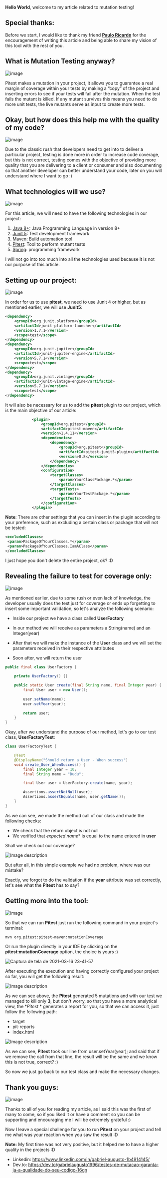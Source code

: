 **Hello World**, welcome to my article related to mutation testing!

## Special thanks:

Before we start, I would like to thank my friend [**Paulo Ricardo**](https://www.linkedin.com/in/pricardoti/) for the encouragement of writing this article and being able to share my vision of this tool with the rest of you.

## What is Mutation Testing anyway?

![image](https://dev-to-uploads.s3.amazonaws.com/uploads/articles/74xrpgja3vl50ijpvxfx.png)

Pitest makes a mutation in your project, it allows you to guarantee a real margin of coverage within your tests by making a “copy” of the project and inserting errors to see if your tests will fail after the mutation. When the test fails the mutant is killed. If any mutant survives this means you need to do more unit tests, the live mutants serve as input to create more tests.

## Okay, but how does this help me with the quality of my code?

![image](https://dev-to-uploads.s3.amazonaws.com/uploads/articles/lswmr2pp6tnea5hs8k1n.png)

Due to the classic rush that developers need to get into to deliver a particular project, testing is done more in order to increase code coverage, but this is not correct, testing comes with the objective of providing more quality that you are delivering to a client or consumer and also documenting so that another developer can better understand your code, later on you will understand where I want to go :)

## What technologies will we use?

![image](https://dev-to-uploads.s3.amazonaws.com/uploads/articles/gwddh9mzr7fub83gdvag.png)

For this article, we will need to have the following technologies in our project:

1. [Java 8+](https://www.java.com/pt-BR/download/help/whatis_java.html): Java Programming Language in version 8+
2. [Junit 5](https://junit.org/junit5/): Test development framework
3. [Maven](https://maven.apache.org/): Build automation tool
4. [Pitest](https://pitest.org/): Tool to perform mutant tests
5. [Spring](https://spring.io/): programming framework

I will not go into too much into all the technologies used because it is not our purpose of this article.

## Setting up our project:

![image](https://dev-to-uploads.s3.amazonaws.com/uploads/articles/vc5dbouy55a2xq6iyn5z.png)

In order for us to use **pitest**, we need to use Junit 4 or higher, but as mentioned earlier, we will use **Junit5**:

```xml
<dependency>
    <groupId>org.junit.platform</groupId>
    <artifactId>junit-platform-launcher</artifactId>
    <version>1.7.1</version>
    <scope>test</scope>
</dependency>
<dependency>
    <groupId>org.junit.jupiter</groupId>
    <artifactId>junit-jupiter-engine</artifactId>
    <version>5.7.1</version>
    <scope>test</scope>
</dependency>
<dependency>
    <groupId>org.junit.vintage</groupId>
    <artifactId>junit-vintage-engine</artifactId>
    <version>5.7.1</version>
    <scope>test</scope>
</dependency>
```
It will also be necessary for us to add the **pitest** plugin to our project, which is the main objective of our article:

```xml
            <plugin>
                <groupId>org.pitest</groupId>
                <artifactId>pitest-maven</artifactId>
                <version>1.4.11</version>
                <dependencies>
                    <dependency>
                        <groupId>org.pitest</groupId>
                        <artifactId>pitest-junit5-plugin</artifactId>
                        <version>0.8</version>
                    </dependency>
                </dependencies>
                <configuration>
                    <targetClasses>
                        <param>YourClassPackage.*</param>
                    </targetClasses>
                    <targetTests>
                        <param>YourTestPackage.*</param>
                    </targetTests>
                </configuration>
            </plugin>
```
**Note**: There are other settings that you can insert in the plugin according to your preference, such as excluding a certain class or package that will not be tested:

```xml
<excludedClasses>
 <param>PackageOfYourClasses.*</param>
 <param>PackageOfYourClasses.IamAClass</param>
</excludedClasses>
```
I just hope you don't delete the entire project, ok? :D

## Revealing the failure to test for coverage only:

![image](https://dev-to-uploads.s3.amazonaws.com/uploads/articles/9txnkmi5av2hmkoojqoq.png)

As mentioned earlier, due to some rush or even lack of knowledge, the developer usually does the test just for coverage or ends up forgetting to insert some important validation, so let's analyze the following scenario:

- Inside our project we have a class called **UserFactory**

- In our method we will receive as parameters a String(name) and an Integer(year)

- After that we will make the instance of the **User** class and we will set the parameters received in their respective attributes

- Soon after, we will return the user

```java
public final class UserFactory {

    private UserFactory() {}
    
    public static User create(final String name, final Integer year) {
        final User user = new User();
        
        user.setName(name);
        user.setYear(year);
        
        return user;
    }
}
```

Okay, after we understand the purpose of our method, let's go to our test class, **UserFactoryTest**:

```java
class UserFactoryTest {

    @Test
    @DisplayName("Should return a User - When success")
    void create_User_WhenSuccess() {
        final Integer year = 10;
        final String name = "Dudu";

        final User user = UserFactory.create(name, year);

        Assertions.assertNotNull(user);
        Assertions.assertEquals(name, user.getName());
    }
}
```

As we can see, we made the method call of our class and made the following checks:
- We check that the return object is not null
- We verified that *expected name** is equal to the name entered in **user**

Shall we check out our coverage?

![Image description](https://dev-to-uploads.s3.amazonaws.com/uploads/articles/tg8skzk1lhyiqk87i88e.png)

But after all, in this simple example we had no problem, where was our mistake?

Exactly, we forgot to do the validation if the **year** attribute was set correctly, let's see what the **Pitest** has to say?

## Getting more into the tool:

![image](https://dev-to-uploads.s3.amazonaws.com/uploads/articles/8teleik9kxgyusxvhci8.png)

So that we can run **Pitest** just run the following command in your project's terminal:

```xml
mvn org.pitest:pitest-maven:mutationCoverage

```

Or run the plugin directly in your IDE by clicking on the **pitest:mutationCoverage** option, the choice is yours :)

![Captura de tela de 2021-03-16 23-41-57](https://dev-to-uploads.s3.amazonaws.com/uploads/articles/h1ke2dm7umue1kxfbvbq.png)

After executing the execution and having correctly configured your project so far, you will get the following result:

![Image description](https://dev-to-uploads.s3.amazonaws.com/uploads/articles/pt213dellzng60cqtb8i.png)

As we can see above, the **Pitest** generated 5 mutations and with our test we managed to kill only **3**, but don't worry, so that you have a more analytical view, the **Pitest* * generates a report for you, so that we can access it, just follow the following path:

- target
- pit-reports
- index.html


![Image description](https://dev-to-uploads.s3.amazonaws.com/uploads/articles/7n3kullyohu6yahro7vk.png)

As we can see, **Pitest** took our line from user.setYear(year); and said that if we remove the call from that line, the result will be the same and we know this is not true, correct? :)

So now we just go back to our test class and make the necessary changes.

## Thank you guys:

![image](https://dev-to-uploads.s3.amazonaws.com/uploads/articles/utjsstdcrxflznbq5mx9.png)

Thanks to all of you for reading my article, as I said this was the first of many to come, so if you liked it or have a comment so you can be supporting and encouraging me I will be extremely grateful :)

Now I leave a special challenge for you to run **Pitest** on your project and tell me what was your reaction when you saw the result :D

**Note:** My first time was not very positive, but it helped me to have a higher quality in the projects :D

- Linkedin: https://www.linkedin.com/in/gabriel-augusto-1b4914145/
- Dev.to: https://dev.to/gabrielaugusto1996/testes-de-mutacao-garanta-ja-a-qualidade-do-seu-codigo-16gn
 
